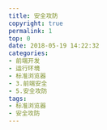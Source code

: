 ```yaml
---
title: 安全攻防
copyright: true
permalink: 1
top: 0
date: 2018-05-19 14:22:32
categories:
- 前端开发
- 运行环境
- 标准浏览器
- 3.前端安全
- 5.安全攻防
tags:
- 标准浏览器
- 安全攻防
---
```

